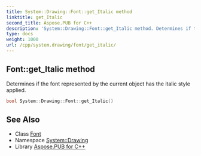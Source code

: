 ```yaml
---
title: System::Drawing::Font::get_Italic method
linktitle: get_Italic
second_title: Aspose.PUB for C++
description: 'System::Drawing::Font::get_Italic method. Determines if the font represented by the current object has the italic style applied in C++.'
type: docs
weight: 1000
url: /cpp/system.drawing/font/get_italic/
---
```

## Font::get_Italic method


Determines if the font represented by the current object has the italic style applied.

```cpp
bool System::Drawing::Font::get_Italic()
```

## See Also

* Class [Font](../)
* Namespace [System::Drawing](../../)
* Library [Aspose.PUB for C++](../../../)
